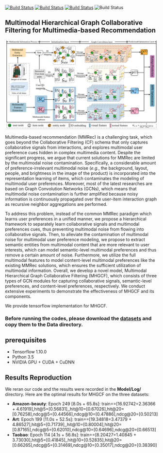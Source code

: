 

<p align="left">
    <a href='https://github.com/kangliu1225?tab=repositories'><img src='https://img.shields.io/badge/model-MHGCF-blue.svg' alt="Build Status"></a>
    <a href='https://orcid.org/
0000-0001-6789-1811'><img src='https://img.shields.io/badge/author-Kang Liu-blue.svg' alt="Build Status"></a>
    <a href='http://ci.hfut.edu.cn/'><img src='https://img.shields.io/badge/affinity-Hefei University of Technology-blue.svg' alt="Build Status"></a>
    <img src='https://img.shields.io/badge/direction-Recommender Systems-green.svg' alt="Build Status">
</p>

## Multimodal Hierarchical Graph Collaborative Filtering for Multimedia-based Recommendation

![framework of MHGCF](model.png)

Multimedia-based recommendation (MMRec) is a challenging task, which goes beyond the Collaborative Filtering (CF) schema that only captures collaborative signals from interactions, and explores multimodal user preference cues hidden in complex multimedia content. Despite the significant progress, we argue that current solutions for MMRec are limited by the multimodal noise contamination. Specifically,  a considerable amount of preference-irrelevant multimodal noise ($e.g.$, the background, layout, people, and brightness in the image of the product) is incorporated into the representation learning of items, which contaminates the modeling of multimodal user preferences. Moreover, most of the latest researches are based on Graph Convolution Networks (GCNs), which means that multimodal noise contamination is further amplified because noisy information is continuously propagated over the user-item interaction graph as recursive neighbor aggregations are performed.

To address this problem, instead of the common MMRec paradigm which learns user preferences in a unified manner, we propose a hierarchical framework to separately learn collaborative signals and multimodal preferences cues, thus preventing multimodal noise from flowing into collaborative signals. Then, to alleviate the contamination of multimodal noise for multimodal user preference modeling, we propose to extract semantic entities from multimodal content that are more relevant to user interests, which can model semantic-level multimodal preferences and thus remove a certain amount of noise. Furthermore, we utilize the full multimodal features to model content-level multimodal preferences like the existing MMRec solutions, which ensures the sufficient utilization of multimodal information. Overall, we develop a novel model, Multimodal Hierarchical Graph Collaborative Filtering (MHGCF), which consists of three types of GCN modules for capturing collaborative signals, semantic-level preferences, and content-level preferences, respectively. We conduct extensive experiments to demonstrate the effectiveness of MHGCF and its components.

We provide tensorflow implementation for MHGCF. 

### Before running the codes, please download the [**datasets**](https://www.aliyundrive.com/s/BSZuTyLWT4Y) and copy them to the Data directory.

## prerequisites

- Tensorflow 1.10.0
- Python 3.5
- NVIDIA GPU + CUDA + CuDNN

## Results Reproduction
We reran our code and the results were recorded in the **Model/Log/** directory. Here are the optimal results for MHGCF on the three datasets:
- **Amazon-beauty**: Epoch 249 [8.0s + 65.8s]: train==[16.92742=2.36366 + 4.61919],hit@5=[0.56831],,hit@10=[0.67026],hit@20=[0.76258],ndcg@5=[0.44566],ndcg@10=[0.47886],ndcg@20=[0.50213]
- **Art**: Epoch 199 [11.0s + 52.5s]: train==[19.34818=3.47379 + 4.86527],hit@5=[0.71739],,hit@10=[0.80004],hit@20=[0.87165],ndcg@5=[0.62010],ndcg@10=[0.64696],ndcg@20=[0.66513]
- **Taobao**: Epoch 114 [4.1s + 56.8s]: train==[8.20427=1.40845 + 3.73030],hit@5=[0.41845],,hit@10=[0.52835],hit@20=[0.66265],ndcg@5=[0.31469],ndcg@10=[0.35017],ndcg@20=[0.38390]

